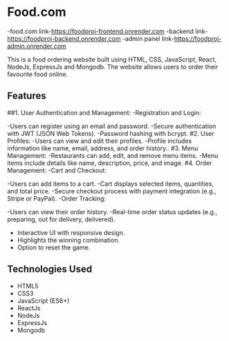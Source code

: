 
# Food.com

-food.com link-https://foodproj-frontend.onrender.com
-backend link-https://foodproj-backend.onrender.com
-admin panel link-https://foodproj-admin.onrender.com

This is a food ordering website built using HTML, CSS, JavaScript, React, NodeJs, ExpressJs and Mongodb. The website allows users to order their favourite food online.
## Features

##1. User Authentication and Management:
-Registration and Login:

-Users can register using an email and password.
-Secure authentication with JWT (JSON Web Tokens).
-Password hashing with bcrypt.
#2. User Profiles:
-Users can view and edit their profiles.
-Profile includes information like name, email, address, and order history..
#3. Menu Management:
-Restaurants can add, edit, and remove menu items.
-Menu items include details like name, description, price, and image.
#4. Order Management:
-Cart and Checkout:

-Users can add items to a cart.
-Cart displays selected items, quantities, and total price.
-Secure checkout process with payment integration (e.g., Stripe or PayPal).
-Order Tracking:

-Users can view their order history.
-Real-time order status updates (e.g., preparing, out for delivery, delivered).
- Interactive UI with responsive design.
- Highlights the winning combination.
- Option to reset the game.

## Technologies Used

- HTML5
- CSS3
- JavaScript (ES6+)
- ReactJs
- NodeJs
- ExpressJs
- Mongodb

